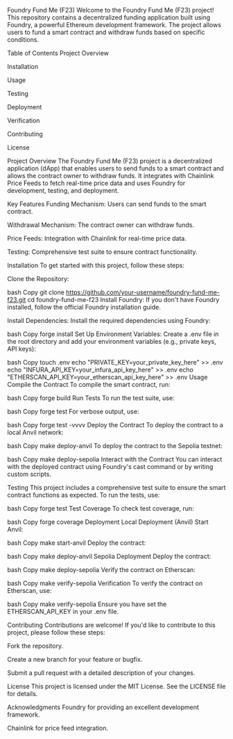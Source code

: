 Foundry Fund Me (F23)
Welcome to the Foundry Fund Me (F23) project! This repository contains a decentralized funding application built using Foundry, a powerful Ethereum development framework. The project allows users to fund a smart contract and withdraw funds based on specific conditions.

Table of Contents
Project Overview

Installation

Usage

Testing

Deployment

Verification

Contributing

License

Project Overview
The Foundry Fund Me (F23) project is a decentralized application (dApp) that enables users to send funds to a smart contract and allows the contract owner to withdraw funds. It integrates with Chainlink Price Feeds to fetch real-time price data and uses Foundry for development, testing, and deployment.

Key Features
Funding Mechanism: Users can send funds to the smart contract.

Withdrawal Mechanism: The contract owner can withdraw funds.

Price Feeds: Integration with Chainlink for real-time price data.

Testing: Comprehensive test suite to ensure contract functionality.

Installation
To get started with this project, follow these steps:

Clone the Repository:

bash
Copy
git clone https://github.com/your-username/foundry-fund-me-f23.git
cd foundry-fund-me-f23
Install Foundry:
If you don't have Foundry installed, follow the official Foundry installation guide.

Install Dependencies:
Install the required dependencies using Foundry:

bash
Copy
forge install
Set Up Environment Variables:
Create a .env file in the root directory and add your environment variables (e.g., private keys, API keys):

bash
Copy
touch .env
echo "PRIVATE_KEY=your_private_key_here" >> .env
echo "INFURA_API_KEY=your_infura_api_key_here" >> .env
echo "ETHERSCAN_API_KEY=your_etherscan_api_key_here" >> .env
Usage
Compile the Contract
To compile the smart contract, run:

bash
Copy
forge build
Run Tests
To run the test suite, use:

bash
Copy
forge test
For verbose output, use:

bash
Copy
forge test -vvvv
Deploy the Contract
To deploy the contract to a local Anvil network:

bash
Copy
make deploy-anvil
To deploy the contract to the Sepolia testnet:

bash
Copy
make deploy-sepolia
Interact with the Contract
You can interact with the deployed contract using Foundry's cast command or by writing custom scripts.

Testing
This project includes a comprehensive test suite to ensure the smart contract functions as expected. To run the tests, use:

bash
Copy
forge test
Test Coverage
To check test coverage, run:

bash
Copy
forge coverage
Deployment
Local Deployment (Anvil)
Start Anvil:

bash
Copy
make start-anvil
Deploy the contract:

bash
Copy
make deploy-anvil
Sepolia Deployment
Deploy the contract:

bash
Copy
make deploy-sepolia
Verify the contract on Etherscan:

bash
Copy
make verify-sepolia
Verification
To verify the contract on Etherscan, use:

bash
Copy
make verify-sepolia
Ensure you have set the ETHERSCAN_API_KEY in your .env file.

Contributing
Contributions are welcome! If you'd like to contribute to this project, please follow these steps:

Fork the repository.

Create a new branch for your feature or bugfix.

Submit a pull request with a detailed description of your changes.

License
This project is licensed under the MIT License. See the LICENSE file for details.

Acknowledgments
Foundry for providing an excellent development framework.

Chainlink for price feed integration.
